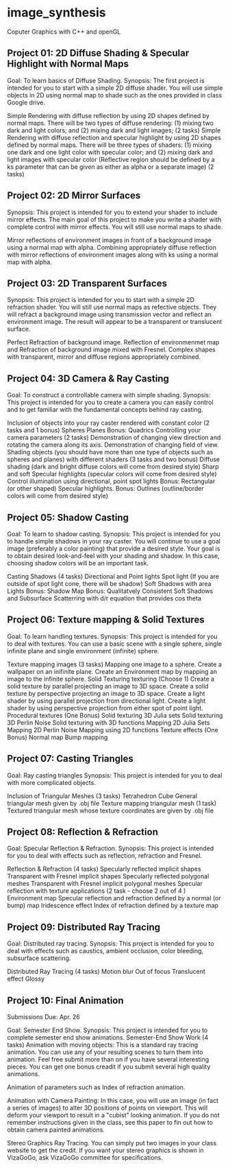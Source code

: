 # image_synthesis
Coputer Graphics with C++ and openGL


## Project 01: 2D Diffuse Shading & Specular Highlight with Normal Maps
 
Goal: To learn basics of Diffuse Shading.
Synopsis: The first project is intended for you to start with a simple 2D diffuse shader. You will use simple objects in 2D using normal map to shade such as the ones provided in class Google drive.

Simple Rendering with diffuse reflection by using 2D shapes defined by normal maps. There will be two types of diffuse rendering: (1) mixing two dark and light colors; and (2) mixing dark and light images; (2 tasks)
Simple Rendering with diffuse reflection and specular highlight by using 2D shapes defined by normal maps. There will be three types of shaders: (1) mixing one dark and one light color with specular color; and (2) mixing dark and light images with specular color (Reflective region should be defined by a ks parameter that can be given as either as alpha or a separate image) (2 tasks)

## Project 02: 2D Mirror Surfaces
 
Synopsis: This project is intended for you to extend your shader to include mirror effects. The main goal of this project to make you write a shader with complete control with mirror effects. You will still use normal maps to shade. 

Mirror reflections of environment images in front of a background image using a normal map with alpha.
Combining appropriately diffuse reflection with mirror reflections of environment images along with ks using a normal map with alpha.

## Project 03: 2D Transparent Surfaces
 
Synopsis: This project is intended for you to start with a simple 2D refraction shader. You will still use normal maps as refective objects. They will refract a background image using transmission vector and reflect an environment image. The result will appear to be a transparent or translucent surface. 

Perfect Refraction of background image.
Reflection of environmenmet map and Refraction of background image mixed with Fresnel.
Complex shapes with transparent, mirror and diffuse regions appropriately combined.

## Project 04: 3D Camera & Ray Casting
 
Goal: To construct a controllable camera with simple shading. 
Synopsis: This project is intended for you to create a camera you can easily control and to get familiar with the fundamental concepts behind ray casting. 

Inclusion of objects into your ray caster rendered with constant color (2 tasks and 1 bonus)
Spheres
Planes
Bonus: Quadrics
Controlling your camera parameters (2 tasks)
Demonstration of changing view direction and rotating the camera along its axis.
Demonstration of changing field of view.
Shading objects (you should have more than one type of objects such as spheres and planes) with different shaders (3 tasks and two bonus)
Diffuse shading (dark and bright diffuse colors will come from desired style)
Sharp and soft Specular highlights (specular colors will come from desired style)
Control illumination using directional, point spot lights
Bonus: Rectangular (or other shaped) Specular highlights.
Bonus: Outlines (outline/border colors will come from desired style)

## Project 05: Shadow Casting
 
Goal: To learn to shadow casting. 
Synopsis: This project is intended for you to handle simple shadows in your ray caster. 
You will continue to use a goal image (preferably a color painting) that provide a desired style. Your goal is to obtain desired look-and-feel with your shading and shadow. In this case, choosing shadow colors will be an important task.

Casting Shadows (4 tasks)
Directional and Point lights
Spot light (If you are outside of spot light cone, there will be shadow)
Soft Shadows with area Lights
Bonus: Shadow Map
Bonus: Qualitatvely Consistent Soft Shadows and Subsurface Scatterring with d/r equation that provides cos theta

## Project 06: Texture mapping & Solid Textures
 
Goal: To learn handling textures. 
Synopsis: This project is intended for you to deal with textures. You can use a basic scene with a single sphere, single infinite plane and single environment (infinite) sphere.

Texture mapping images (3 tasks)
Mapping one image to a sphere.
Create a wallpaper on an inifinite plane.
Create an Environment map by mapping an image to the infinite sphere.
Solid Texturing texturing (Choose 1)
Create a solid texture by parallel projecting an image to 3D space.
Create a solid texture by perspective projecting an image to 3D space.
Create a light shader by using parallel projection from directional light.
Create a light shader by using perspective projection from either spot of point light.
Procedural textures (One Bonus)
Solid texturing 3D Julia sets
Solid texturing 3D Perlin Noise
Solid texturing with 3D functions
Mapping 2D Julia Sets
Mapping 2D Perlin Noise
Mapping using 2D functions
Texture effects (One Bonus)
Normal map
Bump mapping

## Project 07: Casting Triangles
 
Goal: Ray casting triangles 
Synopsis: This project is intended for you to deal with more complicated objects. 

Inclusion of Triangular Meshes (3 tasks)
Tetrahedron
Cube
General triangular mesh given by .obj file
Texture mapping triangular mesh (1 task)
Textured triangular mesh whose texture coordinates are given by .obj file

## Project 08: Reflection & Refraction
 
Goal: Specular Reflection & Refraction. 
Synopsis: This project is intended for you to deal with effects such as reflection, refraction and Fresnel. 

Reflection & Refraction (4 tasks)
Specularly reflected implicit shapes
Transparent with Fresnel implicit shapes
Specularly reflected polygonal meshes
Transparent with Fresnel implicit polygonal meshes
Specular reflection with texture applications (2 task - choose 2 out of 4 )
Environment map
Specular reflection and refraction defined by a normal (or bump) map
Iridescence effect
Index of refraction defined by a texture map

## Project 09: Distributed Ray Tracing
 
Goal: Distributed ray tracing. 
Synopsis: This project is intended for you to deal with effects such as caustics, ambient occlusion, color bleeding, subsurface scattering. 

Distributed Ray Tracing (4 tasks)
Motion blur
Out of focus
Translucent effect
Glossy

## Project 10: Final Animation
Submissions	Due: Apr. 26
 
Goal: Semester End Show. 
Synopsis: This project is intended for you to complete semester end show animations. 
Semester-End Show Work (4 tasks)
Animation with moving objects: This is a standard ray tracing animation. You can use any of your resulting scenes to turn them into animation. Feel free submit more than on if you have several interesting pieces. You can get one bonus creadit if you submit several high quality animations. 

Animation of parameters such as Index of refraction animation. 

Animation with Camera Painting: In this case, you will use an image (in fact a series of images) to alter 3D positions of points on viewport. This will deform your viewport to result in a "cubist" looking animation. If you do not remember instructions given in the class, see this paper to fin out how to obtain camera painted animations. 

Stereo Graphics Ray Tracing. You can simply put two images in your class website to get the credit. If you want your stereo graphics is shown in VizaGoGo, ask VizaGoGo committee for specifications.
